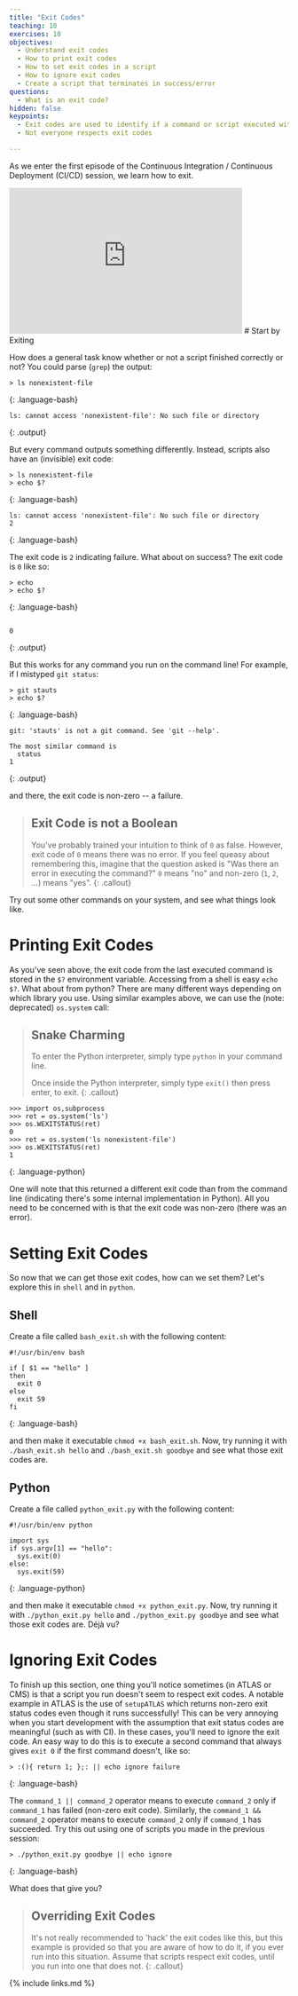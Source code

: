 ```yaml
---
title: "Exit Codes"
teaching: 10
exercises: 10
objectives:
  - Understand exit codes
  - How to print exit codes
  - How to set exit codes in a script
  - How to ignore exit codes
  - Create a script that terminates in success/error
questions:
  - What is an exit code?
hidden: false
keypoints:
  - Exit codes are used to identify if a command or script executed with errors or not
  - Not everyone respects exit codes

---
```


As we enter the first episode of the Continuous Integration / Continuous Deployment (CI/CD) session, we learn how to exit.

<iframe width="420" height="263" src="https://www.youtube.com/embed/NpJcaQPvLC0?list=PLKZ9c4ONm-VmmTObyNWpz4hB3Hgx8ZWSb" frameborder="0" allow="accelerometer; autoplay; encrypted-media; gyroscope; picture-in-picture" allowfullscreen></iframe>
# Start by Exiting

How does a general task know whether or not a script finished correctly or not? You could parse (`grep`) the output:

~~~
> ls nonexistent-file
~~~
{: .language-bash}

~~~
ls: cannot access 'nonexistent-file': No such file or directory
~~~
{: .output}

But every command outputs something differently. Instead, scripts also have an (invisible) exit code:

~~~
> ls nonexistent-file
> echo $?
~~~
{: .language-bash}

~~~
ls: cannot access 'nonexistent-file': No such file or directory
2
~~~
{: .language-bash}

The exit code is `2` indicating failure. What about on success? The exit code is `0` like so:

~~~
> echo
> echo $?
~~~
{: .language-bash}

~~~

0
~~~
{: .output}

But this works for any command you run on the command line! For example, if I mistyped `git status`:

~~~
> git stauts
> echo $?
~~~
{: .language-bash}

~~~
git: 'stauts' is not a git command. See 'git --help'.

The most similar command is
  status
1
~~~
{: .output}

and there, the exit code is non-zero -- a failure.

> ## Exit Code is not a Boolean
>
> You've probably trained your intuition to think of `0` as false. However, exit code of `0` means there was no error. If you feel queasy about remembering this, imagine that the question asked is "Was there an error in executing the command?" `0` means "no" and non-zero (`1`, `2`, ...) means "yes".
{: .callout}

Try out some other commands on your system, and see what things look like.

# Printing Exit Codes

As you've seen above, the exit code from the last executed command is stored in the `$?` environment variable. Accessing from a shell is easy `echo $?`. What about from python? There are many different ways depending on which library you use. Using similar examples above, we can use the (note: deprecated) `os.system` call:

> ## Snake Charming
>
> To enter the Python interpreter, simply type `python` in your command line.
>
> Once inside the Python interpreter, simply type `exit()` then press enter, to exit.
{: .callout}

~~~
>>> import os,subprocess
>>> ret = os.system('ls')
>>> os.WEXITSTATUS(ret)
0
>>> ret = os.system('ls nonexistent-file')
>>> os.WEXITSTATUS(ret)
1
~~~
{: .language-python}

One will note that this returned a different exit code than from the command line (indicating there's some internal implementation in Python). All you need to be concerned with is that the exit code was non-zero (there was an error).

# Setting Exit Codes

So now that we can get those exit codes, how can we set them? Let's explore this in `shell` and in `python`.

## Shell

Create a file called `bash_exit.sh` with the following content:

~~~
#!/usr/bin/env bash

if [ $1 == "hello" ]
then
  exit 0
else
  exit 59
fi
~~~
{: .language-bash}

and then make it executable `chmod +x bash_exit.sh`. Now, try running it with `./bash_exit.sh hello` and `./bash_exit.sh goodbye` and see what those exit codes are.

## Python

Create a file called `python_exit.py` with the following content:

~~~
#!/usr/bin/env python

import sys
if sys.argv[1] == "hello":
  sys.exit(0)
else:
  sys.exit(59)
~~~
{: .language-python}

and then make it executable `chmod +x python_exit.py`. Now, try running it with `./python_exit.py hello` and `./python_exit.py goodbye` and see what those exit codes are. Déjà vu?

# Ignoring Exit Codes

To finish up this section, one thing you'll notice sometimes (in ATLAS or CMS) is that a script you run doesn't seem to respect exit codes. A notable example in ATLAS is the use of `setupATLAS` which returns non-zero exit status codes even though it runs successfully! This can be very annoying when you start development with the assumption that exit status codes are meaningful (such as with CI). In these cases, you'll need to ignore the exit code. An easy way to do this is to execute a second command that always gives `exit 0` if the first command doesn't, like so:

~~~
> :(){ return 1; };: || echo ignore failure
~~~
{: .language-bash}

The `command_1 || command_2` operator means to execute `command_2` only if `command_1` has failed (non-zero exit code). Similarly, the `command_1 && command_2` operator means to execute `command_2` only if `command_1` has succeeded. Try this out using one of scripts you made in the previous session:

~~~
> ./python_exit.py goodbye || echo ignore
~~~
{: .language-bash}

What does that give you?

> ## Overriding Exit Codes
>
> It's not really recommended to 'hack' the exit codes like this, but this example is provided so that you are aware of how to do it, if you ever run into this situation. Assume that scripts respect exit codes, until you run into one that does not.
{: .callout}

{% include links.md %}
